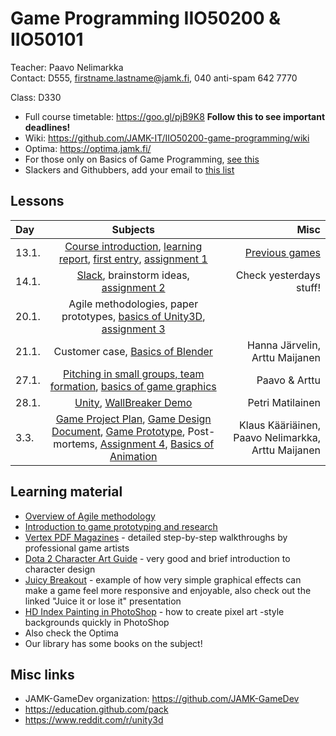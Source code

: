 # Game Programming IIO50200 & IIO50101

Teacher: Paavo Nelimarkka  
Contact: D555, firstname.lastname@jamk.fi, 040 anti-spam 642 7770

Class: D330

- Full course timetable: https://goo.gl/pjB9K8 **Follow this to see important deadlines!**
- Wiki: https://github.com/JAMK-IT/IIO50200-game-programming/wiki
- Optima: https://optima.jamk.fi/
- For those only on Basics of Game Programming, [see this](https://github.com/JAMK-IT/IIO50200-game-programming/wiki/only-basics-of-game-programming)
- Slackers and Githubbers, add your email to [this list](https://goo.gl/oKzyGd)

## Lessons
| Day | Subjects | Misc |
|:--------|:----------:|-----:|
| 13.1. | [Course introduction](https://docs.google.com/presentation/d/1lxK5yO8KQRZIGQRxR7wBSfqvQvPL0pGwUs4JmMO07QA/edit?usp=sharing), [learning report](http://homes.jamk.fi/~huojo/opetus/IIO50Z/LearningReport.pdf), [first entry](https://github.com/JAMK-IT/IIO50200-game-programming/wiki/first-entry-assignment), [assignment 1](https://github.com/JAMK-IT/IIO50200-game-programming/wiki/assignment-1) | [Previous games](https://github.com/JAMK-IT/IIO50200-game-programming/wiki/previous-games) |  
| 14.1. | [Slack](https://github.com/JAMK-IT/IIO50200-game-programming/wiki/how-to-slack), brainstorm ideas, [assignment 2](https://github.com/JAMK-IT/IIO50200-game-programming/wiki/assignment-2) | Check yesterdays stuff! |  
| 20.1. | Agile methodologies, paper prototypes, [basics of Unity3D](http://unity3d.com/learn/tutorials/projects/roll-ball-tutorial), [assignment 3](https://github.com/JAMK-IT/IIO50200-game-programming/wiki/assignment-3) | |  
| 21.1. | Customer case, [Basics of Blender](https://docs.google.com/presentation/d/164LwDMPHO0JUoAAMd1PKirJEM1KQSBuEMmUHhLGMksQ/edit?usp=sharing) | Hanna Järvelin, Arttu Maijanen |  
| 27.1. | [Pitching in small groups, team formation](https://github.com/JAMK-IT/IIO50200-game-programming/wiki/27-1-agenda), [basics of game graphics](https://docs.google.com/presentation/d/1JxqEwPEfJaiewqhWIZCdEMZIAYXPpoQgE1SaG5pcrQg/edit?usp=sharing) | Paavo & Arttu|  
| 28.1. | [Unity](https://github.com/JAMK-IT/IIO50200-game-programming/wiki/how-to-unity), [WallBreaker Demo](https://www.dropbox.com/s/fwc96c6x3brrqft/WallBreaker.zip?dl=0)| Petri Matilainen |  
| 3.3. | [Game Project Plan](https://github.com/JAMK-IT/IIO50200-game-programming/wiki/game-project-plan), [Game Design Document](https://github.com/JAMK-IT/IIO50200-game-programming/wiki/Game-design-document), [Game Prototype](https://github.com/JAMK-IT/IIO50200-game-programming/wiki/Paper-prototype), Post-mortems, [Assignment 4](https://github.com/JAMK-IT/IIO50200-game-programming/wiki/Assignment-4), [Basics of Animation](https://docs.google.com/presentation/d/1Dnfxb-ChO9BGsgOMf-XL9YlRQ7HhCvo5Qwu70_zEKdo/edit?usp=sharing) | Klaus Kääriäinen, Paavo Nelimarkka, Arttu Maijanen |  

## Learning material

- [Overview of Agile methodology](http://www.slideshare.net/hareshkarkar/overview-of-agile-methodology)
- [Introduction to game prototyping and research](http://www.slideshare.net/Gortag/game-prototyping-and-research) 
- [Vertex PDF Magazines](http://artbypapercut.com/) -  detailed step-by-step walkthroughs by professional game artists
- [Dota 2 Character Art Guide](http://media.steampowered.com/apps/dota2/workshop/Dota2CharacterArtGuide.pdf) - very good and brief introduction to character design
- [Juicy Breakout](http://grapefrukt.com/f/games/juicy-breakout/) - example of how very simple graphical effects can make a game feel more responsive and enjoyable, also check out the linked "Juice it or lose it" presentation
- [HD Index Painting in PhotoShop](http://danfessler.com/blog/hd-index-painting-in-photoshop) - how to create pixel art -style backgrounds quickly in PhotoShop
- Also check the Optima
- Our library has some books on the subject!
 
## Misc links

- JAMK-GameDev organization: https://github.com/JAMK-GameDev
- https://education.github.com/pack
- https://www.reddit.com/r/unity3d


